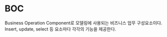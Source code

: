 # BOC

Business Operation Component로 모델링에 사용되는 비즈니스 업무 구성요소이다. Insert, update, select 등 요소마다 각각의 기능을 제공한다.